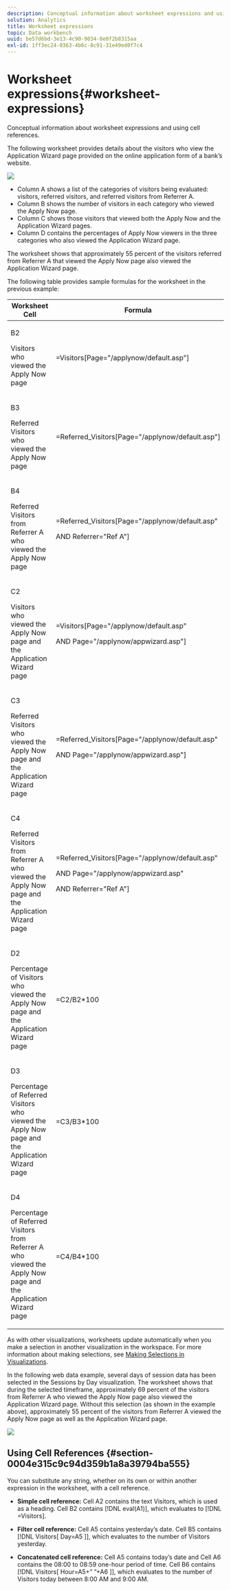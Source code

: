 ```yaml
---
description: Conceptual information about worksheet expressions and using cell references.
solution: Analytics
title: Worksheet expressions
topic: Data workbench
uuid: be57d6bd-3e13-4c90-9034-8e0f2b8315aa
exl-id: 1ff3ec24-0363-4b6c-8c91-31e49ed0f7c4
---
```

# Worksheet expressions{#worksheet-expressions}

Conceptual information about worksheet expressions and using cell references.

The following worksheet provides details about the visitors who view the Application Wizard page provided on the online application form of a bank’s website.

![](assets/client-wkst.png)

* Column A shows a list of the categories of visitors being evaluated: visitors, referred visitors, and referred visitors from Referrer A. 
* Column B shows the number of visitors in each category who viewed the Apply Now page. 
* Column C shows those visitors that viewed both the Apply Now and the Application Wizard pages. 
* Column D contains the percentages of Apply Now viewers in the three categories who also viewed the Application Wizard page.

The worksheet shows that approximately 55 percent of the visitors referred from Referrer A that viewed the Apply Now page also viewed the Application Wizard page.

The following table provides sample formulas for the worksheet in the previous example:

<table id="table_0F5EFDB58040465AB599E6BE93324822"> 
 <thead> 
  <tr> 
   <th colname="col1" class="entry"> Worksheet Cell </th> 
   <th colname="col2" class="entry"> Formula </th> 
  </tr> 
 </thead>
 <tbody> 
  <tr> 
   <td colname="col1"> <p>B2 </p> <p>Visitors who viewed the Apply Now page </p> </td> 
   <td colname="col2"> <p><span class="filepath"> =Visitors[Page="/applynow/default.asp"]</span> </p> </td> 
  </tr> 
  <tr> 
   <td colname="col1"> <p>B3 </p> <p>Referred Visitors who viewed the Apply Now page </p> </td> 
   <td colname="col2"> <p><span class="filepath"> =Referred_Visitors[Page="/applynow/default.asp"]</span> </p> </td> 
  </tr> 
  <tr> 
   <td colname="col1"> <p>B4 </p> <p>Referred Visitors from Referrer A who viewed the Apply Now page </p> </td> 
   <td colname="col2"> <p> <span class="filepath"> =Referred_Visitors[Page="/applynow/default.asp" </span> </p> <p> AND <span class="filepath"> Referrer="Ref A"]</span> </p> </td> 
  </tr> 
  <tr> 
   <td colname="col1"> <p>C2 </p> <p>Visitors who viewed the Apply Now page and the Application Wizard page </p> </td> 
   <td colname="col2"> <p> <span class="filepath"> =Visitors[Page="/applynow/default.asp" </span> </p> <p> AND <span class="filepath"> Page="/applynow/appwizard.asp"]</span> </p> </td> 
  </tr> 
  <tr> 
   <td colname="col1"> <p>C3 </p> <p>Referred Visitors who viewed the Apply Now page and the Application Wizard page </p> </td> 
   <td colname="col2"> <p> <span class="filepath"> =Referred_Visitors[Page="/applynow/default.asp" </span> </p> <p> AND <span class="filepath"> Page="/applynow/appwizard.asp"]</span> </p> </td> 
  </tr> 
  <tr> 
   <td colname="col1"> <p>C4 </p> <p>Referred Visitors from Referrer A who viewed the Apply Now page and the Application Wizard page </p> </td> 
   <td colname="col2"> <p> <span class="filepath"> =Referred_Visitors[Page="/applynow/default.asp"</span> </p> <p> AND <span class="filepath"> Page="/applynow/appwizard.asp"</span> </p> <p> AND <span class="filepath"> Referrer="Ref A"]</span> </p> </td> 
  </tr> 
  <tr> 
   <td colname="col1"> <p>D2 </p> <p>Percentage of Visitors who viewed the Apply Now page and the Application Wizard page </p> </td> 
   <td colname="col2"> <p><span class="filepath"> =C2/B2*100</span> </p> </td> 
  </tr> 
  <tr> 
   <td colname="col1"> <p>D3 </p> <p>Percentage of Referred Visitors who viewed the Apply Now page and the Application Wizard page </p> </td> 
   <td colname="col2"> <p><span class="filepath"> =C3/B3*100</span> </p> </td> 
  </tr> 
  <tr> 
   <td colname="col1"> <p>D4 </p> <p>Percentage of Referred Visitors from Referrer A who viewed the Apply Now page and the Application Wizard page </p> </td> 
   <td colname="col2"> <p><span class="filepath"> =C4/B4*100</span> </p> </td> 
  </tr> 
 </tbody> 
</table>

As with other visualizations, worksheets update automatically when you make a selection in another visualization in the workspace. For more information about making selections, see [Making Selections in Visualizations](../../../../home/c-get-started/c-vis/c-sel-vis/c-sel-vis.md#concept-012870ec22c7476e9afbf3b8b2515746).

In the following web data example, several days of session data has been selected in the Sessions by Day visualization. The worksheet shows that during the selected timeframe, approximately 69 percent of the visitors from Referrer A who viewed the Apply Now page also viewed the Application Wizard page. Without this selection (as shown in the example above), approximately 55 percent of the visitors from Referrer A viewed the Apply Now page as well as the Application Wizard page.

![](assets/client-exp.png)

## Using Cell References {#section-0004e315c9c94d359b1a8a39794ba555}

You can substitute any string, whether on its own or within another expression in the worksheet, with a cell reference.

* **Simple cell reference:** Cell A2 contains the text Visitors, which is used as a heading. Cell B2 contains [!DNL eval(A1)], which evaluates to [!DNL =Visitors]. 

* **Filter cell reference:** Cell A5 contains yesterday’s date. Cell B5 contains [!DNL Visitors[ Day=A5 ]], which evaluates to the number of Visitors yesterday. 

* **Concatenated cell reference:** Cell A5 contains today’s date and Cell A6 contains the 08:00 to 08:59 one-hour period of time. Cell B6 contains [!DNL Visitors[ Hour=A5+” ”+A6 ]], which evaluates to the number of Visitors today between 8:00 AM and 9:00 AM.
